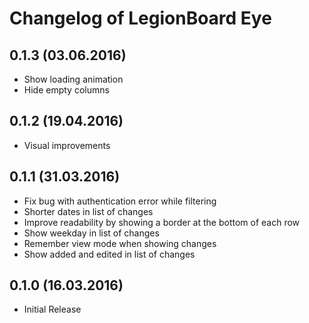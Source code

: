 # Changelog of LegionBoard Eye

## 0.1.3 (03.06.2016)

* Show loading animation
* Hide empty columns

## 0.1.2 (19.04.2016)

* Visual improvements

## 0.1.1 (31.03.2016)

* Fix bug with authentication error while filtering
* Shorter dates in list of changes
* Improve readability by showing a border at the bottom of each row
* Show weekday in list of changes
* Remember view mode when showing changes
* Show added and edited in list of changes

## 0.1.0 (16.03.2016)

* Initial Release
